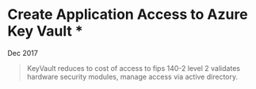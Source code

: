 # Create Application Access to Azure Key Vault *

Dec 2017

> KeyVault reduces to cost of access to fips 140-2 level 2 validates hardware security modules, manage access via active directory.

